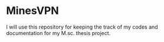 # MinesVPN
I will use this repository for keeping the track of my codes and documentation for my M.sc. thesis project.
